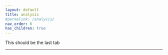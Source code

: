 ```yaml
---
layout: default
title: analysis
#permalink: /analysis/
nav_order: 6
has_children: true
---
```


This should be the last tab

---